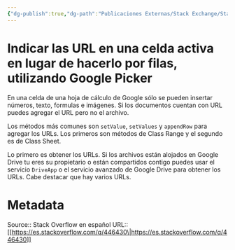 ```yaml
---
{"dg-publish":true,"dg-path":"Publicaciones Externas/Stack Exchange/Stack Overflow en español/es.stackoverflow.com-446430.md","permalink":"/publicaciones-externas/stack-exchange/stack-overflow-en-espanol/es-stackoverflow-com-446430/","title":"Indicar las URL en una celda activa en lugar de hacerlo por filas, utilizando Google Picker","hide":true,"noteIcon":"\"0\"","created":"2024-04-03T12:49:10.417-06:00","updated":"2024-04-05T16:43:57.262-06:00"}
---
```


# Indicar las URL en una celda activa en lugar de hacerlo por filas, utilizando Google Picker

En una celda de una hoja de cálculo de Google sólo se pueden insertar números, texto, formulas e imágenes. Si los documentos cuentan con URL puedes agregar el URL pero no el archivo.

Los métodos más comunes son `setValue`, `setValues` y `appendRow` para agregar los URLs. Los primeros son métodos de Class Range y el segundo es de Class Sheet.

Lo primero es obtener los URLs. Si los archivos están alojados en Google Drive tu eres su propietario o están compartidos contigo puedes usar el servicio `DriveApp` o el servicio avanzado de Google Drive para obtener los URLs. Cabe destacar que hay varios URLs.

# Metadata
Source:: Stack Overflow en español
URL:: [[https://es.stackoverflow.com/q/446430\|https://es.stackoverflow.com/q/446430]]


